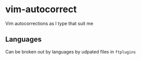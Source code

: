 # vim-autocorrect

Vim autocorrections as I type that suit me

## Languages
Can be broken out by languages by udpated files in `ftplugins`
